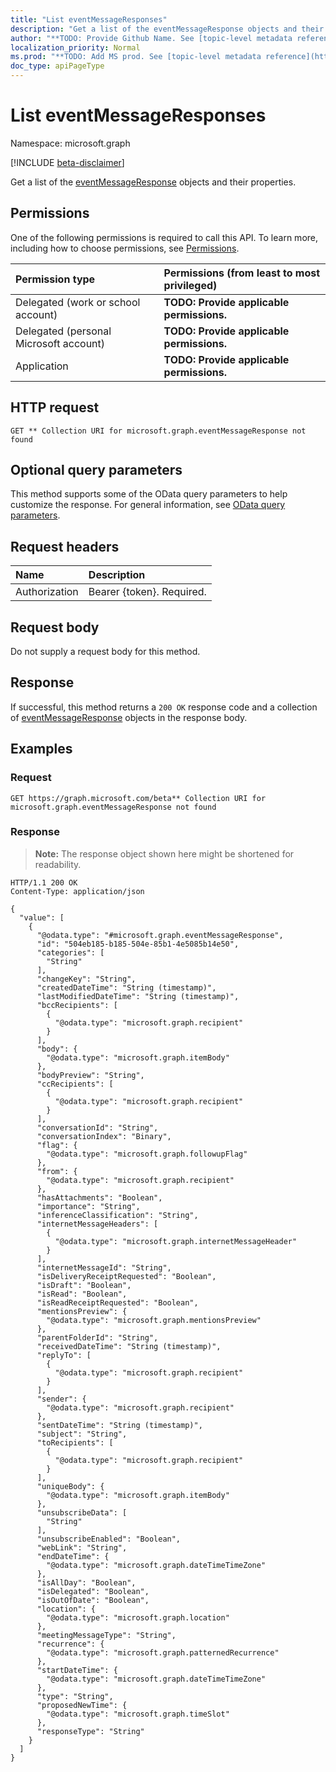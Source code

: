 ```yaml
---
title: "List eventMessageResponses"
description: "Get a list of the eventMessageResponse objects and their properties."
author: "**TODO: Provide Github Name. See [topic-level metadata reference](https://msgo.azurewebsites.net/add/document/guidelines/metadata.html#topic-level-metadata)**"
localization_priority: Normal
ms.prod: "**TODO: Add MS prod. See [topic-level metadata reference](https://msgo.azurewebsites.net/add/document/guidelines/metadata.html#topic-level-metadata)**"
doc_type: apiPageType
---
```


# List eventMessageResponses
Namespace: microsoft.graph

[!INCLUDE [beta-disclaimer](../../includes/beta-disclaimer.md)]

Get a list of the [eventMessageResponse](../resources/eventmessageresponse.md) objects and their properties.

## Permissions
One of the following permissions is required to call this API. To learn more, including how to choose permissions, see [Permissions](/graph/permissions-reference).

|Permission type|Permissions (from least to most privileged)|
|:---|:---|
|Delegated (work or school account)|**TODO: Provide applicable permissions.**|
|Delegated (personal Microsoft account)|**TODO: Provide applicable permissions.**|
|Application|**TODO: Provide applicable permissions.**|

## HTTP request

<!-- {
  "blockType": "ignored"
}
-->
``` http
GET ** Collection URI for microsoft.graph.eventMessageResponse not found
```

## Optional query parameters
This method supports some of the OData query parameters to help customize the response. For general information, see [OData query parameters](/graph/query-parameters).

## Request headers
|Name|Description|
|:---|:---|
|Authorization|Bearer {token}. Required.|

## Request body
Do not supply a request body for this method.

## Response

If successful, this method returns a `200 OK` response code and a collection of [eventMessageResponse](../resources/eventmessageresponse.md) objects in the response body.

## Examples

### Request
<!-- {
  "blockType": "request",
  "name": "list_eventmessageresponse"
}
-->
``` http
GET https://graph.microsoft.com/beta** Collection URI for microsoft.graph.eventMessageResponse not found
```


### Response
>**Note:** The response object shown here might be shortened for readability.
<!-- {
  "blockType": "response",
  "truncated": true,
  "@odata.type": "Collection(microsoft.graph.eventMessageResponse)"
}
-->
``` http
HTTP/1.1 200 OK
Content-Type: application/json

{
  "value": [
    {
      "@odata.type": "#microsoft.graph.eventMessageResponse",
      "id": "504eb185-b185-504e-85b1-4e5085b14e50",
      "categories": [
        "String"
      ],
      "changeKey": "String",
      "createdDateTime": "String (timestamp)",
      "lastModifiedDateTime": "String (timestamp)",
      "bccRecipients": [
        {
          "@odata.type": "microsoft.graph.recipient"
        }
      ],
      "body": {
        "@odata.type": "microsoft.graph.itemBody"
      },
      "bodyPreview": "String",
      "ccRecipients": [
        {
          "@odata.type": "microsoft.graph.recipient"
        }
      ],
      "conversationId": "String",
      "conversationIndex": "Binary",
      "flag": {
        "@odata.type": "microsoft.graph.followupFlag"
      },
      "from": {
        "@odata.type": "microsoft.graph.recipient"
      },
      "hasAttachments": "Boolean",
      "importance": "String",
      "inferenceClassification": "String",
      "internetMessageHeaders": [
        {
          "@odata.type": "microsoft.graph.internetMessageHeader"
        }
      ],
      "internetMessageId": "String",
      "isDeliveryReceiptRequested": "Boolean",
      "isDraft": "Boolean",
      "isRead": "Boolean",
      "isReadReceiptRequested": "Boolean",
      "mentionsPreview": {
        "@odata.type": "microsoft.graph.mentionsPreview"
      },
      "parentFolderId": "String",
      "receivedDateTime": "String (timestamp)",
      "replyTo": [
        {
          "@odata.type": "microsoft.graph.recipient"
        }
      ],
      "sender": {
        "@odata.type": "microsoft.graph.recipient"
      },
      "sentDateTime": "String (timestamp)",
      "subject": "String",
      "toRecipients": [
        {
          "@odata.type": "microsoft.graph.recipient"
        }
      ],
      "uniqueBody": {
        "@odata.type": "microsoft.graph.itemBody"
      },
      "unsubscribeData": [
        "String"
      ],
      "unsubscribeEnabled": "Boolean",
      "webLink": "String",
      "endDateTime": {
        "@odata.type": "microsoft.graph.dateTimeTimeZone"
      },
      "isAllDay": "Boolean",
      "isDelegated": "Boolean",
      "isOutOfDate": "Boolean",
      "location": {
        "@odata.type": "microsoft.graph.location"
      },
      "meetingMessageType": "String",
      "recurrence": {
        "@odata.type": "microsoft.graph.patternedRecurrence"
      },
      "startDateTime": {
        "@odata.type": "microsoft.graph.dateTimeTimeZone"
      },
      "type": "String",
      "proposedNewTime": {
        "@odata.type": "microsoft.graph.timeSlot"
      },
      "responseType": "String"
    }
  ]
}
```

